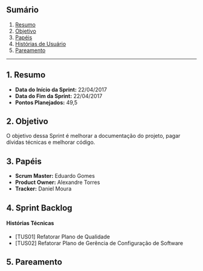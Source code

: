 
## Sumário
1. [Resumo](#1-Resumo)
2. [Objetivo](#2-Objetivo)
3. [Papéis](#3-Papéis)
4. [Histórias de Usuário](#4-Histórias)
5. [Pareamento](#5-Pareamento)

***
## 1. Resumo

* **Data do Início da Sprint:** 22/04/2017
* **Data do Fim da Sprint:** 22/04/2017
* **Pontos Planejados:** 49,5

## 2. Objetivo

O objetivo dessa Sprint é melhorar a documentação do projeto, pagar dívidas técnicas e melhorar código.

## 3. Papéis

* **Scrum Master:** Eduardo Gomes
* **Product Owner:** Alexandre Torres
* **Tracker:** Daniel Moura

## 4. Sprint Backlog

#### **Histórias Técnicas**

* [TUS01] Refatorar Plano de Qualidade
* [TUS02] Refatorar Plano de Gerência de Configuração de Software

## 5. Pareamento

